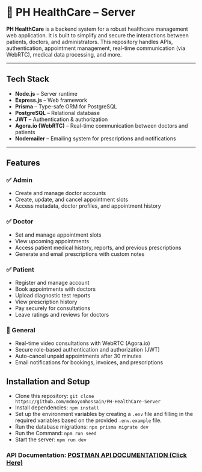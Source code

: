 # 🏥 PH HealthCare – Server

**PH HealthCare** is a backend system for a robust healthcare management web application. It is built to simplify and secure the interactions between patients, doctors, and administrators. This repository handles APIs, authentication, appointment management, real-time communication (via WebRTC), medical data processing, and more.

---

## Tech Stack

- **Node.js** – Server runtime
- **Express.js** – Web framework
- **Prisma** – Type-safe ORM for PostgreSQL
- **PostgreSQL** – Relational database
- **JWT** – Authentication & authorization
- **Agora.io (WebRTC)** – Real-time communication between doctors and patients
- **Nodemailer** – Emailing system for prescriptions and notifications

---

## Features

### ✅ Admin
- Create and manage doctor accounts
- Create, update, and cancel appointment slots
- Access metadata, doctor profiles, and appointment history

### ✅ Doctor
- Set and manage appointment slots
- View upcoming appointments
- Access patient medical history, reports, and previous prescriptions
- Generate and email prescriptions with custom notes

### ✅ Patient
- Register and manage account
- Book appointments with doctors
- Upload diagnostic test reports
- View prescription history
- Pay securely for consultations
- Leave ratings and reviews for doctors

### 🔁 General
- Real-time video consultations with WebRTC (Agora.io)
- Secure role-based authentication and authorization (JWT)
- Auto-cancel unpaid appointments after 30 minutes
- Email notifications for bookings, invoices, and prescriptions

## Installation and Setup
- Clone this repository: `git clone https://github.com/mdnoyonhossain/PH-HealthCare-Server`
- Install dependencies: `npm install`
- Set up the environment variables by creating a `.env` file and filling in the required variables based on the provided `.env.example` file.
- Run the database migrations: `npx prisma migrate dev`
- Run the Command: `npm run seed`
- Start the server: `npm run dev`

### API Documentation: [POSTMAN API DOCUMENTATION (Click Here)](https://documenter.getpostman.com/view/31204344/2sB2j3BBWG)
